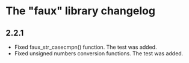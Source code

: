 # The "faux" library changelog

## 2.2.1

* Fixed faux_str_casecmpn() function. The test was added.
* Fixed unsigned numbers conversion functions. The test was added.
